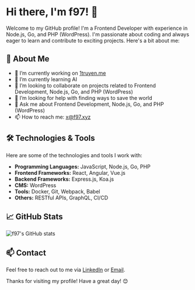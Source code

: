 # Hi there, I'm f97! 👋

Welcome to my GitHub profile! I'm a Frontend Developer with experience in Node.js, Go, and PHP (WordPress). I'm passionate about coding and always eager to learn and contribute to exciting projects. Here's a bit about me:

## 🚀 About Me

- 🔭 I’m currently working on [1truyen.me](https://1truyen.me)
- 🌱 I’m currently learning AI
- 👯 I’m looking to collaborate on projects related to Frontend Development, Node.js, Go, and PHP (WordPress)
- 🤔 I’m looking for help with finding ways to save the world
- 💬 Ask me about Frontend Development, Node.js, Go, and PHP (WordPress)
- 📫 How to reach me: [x@f97.xyz](mailto:x@f97.xyz)

## 🛠️ Technologies & Tools

Here are some of the technologies and tools I work with:

- **Programming Languages:** JavaScript, Node.js, Go, PHP
- **Frontend Frameworks:** React, Angular, Vue.js
- **Backend Frameworks:** Express.js, Koa.js
- **CMS:** WordPress
- **Tools:** Docker, Git, Webpack, Babel
- **Others:** RESTful APIs, GraphQL, CI/CD

## 📈 GitHub Stats

![f97's GitHub stats](https://github-readme-stats.vercel.app/api?username=f97&show_icons=true&theme=radical)

<!-- 
## 📌 Pinned Repositories

[![ReadMe Card](https://github-readme-stats.vercel.app/api/pin/?username=f97&repo=repo1&theme=radical)](https://github.com/f97/repo1)
[![ReadMe Card](https://github-readme-stats.vercel.app/api/pin/?username=f97&repo=repo2&theme=radical)](https://github.com/f97/repo2)
-->

## 📫 Contact

Feel free to reach out to me via [LinkedIn](https://www.linkedin.com/in/huynhduckhoan) or [Email](mailto:x@f97.xyz).

Thanks for visiting my profile! Have a great day! 😊
